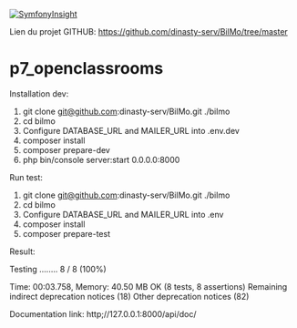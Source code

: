 [![SymfonyInsight](https://insight.symfony.com/projects/69697957-dbff-4796-9484-5503ed54a457/big.svg)](https://insight.symfony.com/projects/69697957-dbff-4796-9484-5503ed54a457)

Lien du projet GITHUB: https://github.com/dinasty-serv/BilMo/tree/master


# p7_openclassrooms

Installation dev: 
1) git clone git@github.com:dinasty-serv/BilMo.git ./bilmo
2) cd bilmo
3) Configure DATABASE_URL and MAILER_URL into .env.dev
4) composer install
5) composer prepare-dev
6) php bin/console server:start 0.0.0.0:8000

Run test:
1) git clone git@github.com:dinasty-serv/BilMo.git ./bilmo
2) cd bilmo
3) Configure DATABASE_URL and MAILER_URL into .env
4) composer install
5) composer prepare-test

Result:

Testing
........                                                            8 / 8 (100%)

Time: 00:03.758, Memory: 40.50 MB
OK (8 tests, 8 assertions)
Remaining indirect deprecation notices (18)
Other deprecation notices (82)

Documentation link: 
http;//127.0.0.1:8000/api/doc/


